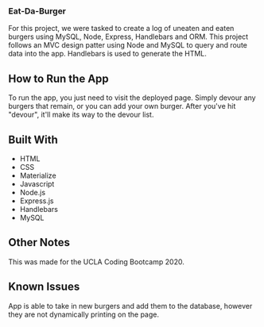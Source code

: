 ### Eat-Da-Burger

For this project, we were tasked to create a log of uneaten and eaten burgers using MySQL, Node, Express, Handlebars and ORM. This project follows an MVC design patter using Node and MySQL to query and route data into the app. Handlebars is used to generate the HTML.

## How to Run the App

To run the app, you just need to visit the deployed page.
Simply devour any burgers that remain, or you can add your own burger. After you've hit "devour", it'll make its way to the devour list.

## Built With
* HTML
* CSS
* Materialize
* Javascript
* Node.js
* Express.js
* Handlebars
* MySQL

## Other Notes
This was made for the UCLA Coding Bootcamp 2020.

## Known Issues
App is able to take in new burgers and add them to the database, however they are not dynamically printing on the page.
